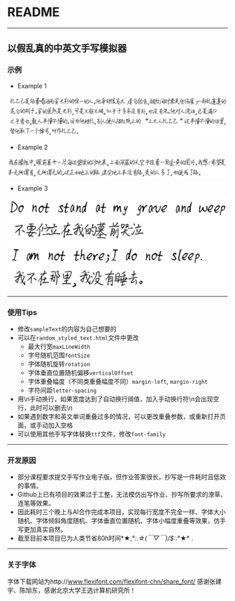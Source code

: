 # README

---

## 以假乱真的中英文手写模拟器

### 示例

* Example 1

![](example1.png)

* Example 2

![](example2.png)

* Example 3

![](example3.png)

---

### 使用Tips

* 修改`sampleText`的内容为自己想要的
* 可以在`random_styled_text.html`文件中更改
  * 最大行宽`maxLineWidth`
  * 字号随机范围`fontSize`
  * 字体随机旋转`rotation`
  * 字体垂直位置随机偏移`verticalOffset`
  * 字体重叠幅度（不同类重叠幅度不同）`margin-left`, `margin-right`
  * 字符间距`letter-spacing`
* 用\n手动换行，如果宽度达到了自动换行阈值，加入手动换行符\n会出现空行，此时可以删去\n
* 如果遇到数字和英文单词重叠过多的情况，可以更改重叠参数，或重新打开页面，或手动加入空格
* 可以使用其他手写字体替换`ttf`文件，修改`font-family`

---

### 开发原因

* 部分课程要求提交手写作业电子版，但作业答案很长，抄写是一件耗时且低效的事情。
* Github上已有项目的效果过于工整，无法模仿出写作业、抄写所要求的潦草、连笔等效果。
* 因此耗时三个晚上与AI合作完成本项目，实现每行宽度不完全一样、字体大小随机、字体倾斜角度随机、字体垂直位置随机、字体小幅度重叠等效果，仿手写更加真实自然。
* 截至目前本项目已为人类节省80h时间*★,°*:.☆(￣▽￣)/$:*.°★* .

---

### 关于字体
字体下载网站为http://www.flexifont.com/flexifont-chn/share_font/
感谢张建宇、陈旭东，感谢北京大学王选计算机研究所！
